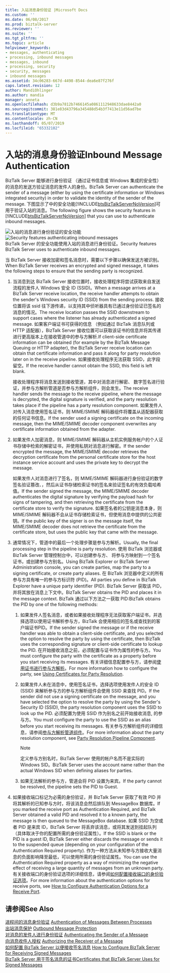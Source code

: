 ```yaml
---
title: 入站消息身份验证 |Microsoft Docs
ms.custom: ''
ms.date: 06/08/2017
ms.prod: biztalk-server
ms.reviewer: ''
ms.suite: ''
ms.tgt_pltfrm: ''
ms.topic: article
helpviewer_keywords:
- messages, authenticating
- processing, inbound messages
- messages, inbound
- processing, security
- security, messages
- inbound messages
ms.assetid: 34c06283-667d-4498-8544-dea6e87f276f
caps.latest.revision: 12
author: MandiOhlinger
ms.author: mandia
manager: anneta
ms.openlocfilehash: d3b9a7812b7466145a0861112948633dae8442a0
ms.sourcegitcommit: 381e83d43796a345488d54b3f7413e11d56ad7be
ms.translationtype: MT
ms.contentlocale: zh-CN
ms.lasthandoff: 05/07/2019
ms.locfileid: "65332102"
---
```

# <a name="inbound-message-authentication"></a><span data-ttu-id="63322-102">入站的消息身份验证</span><span class="sxs-lookup"><span data-stu-id="63322-102">Inbound Message Authentication</span></span>
<span data-ttu-id="63322-103">BizTalk Server 能够进行身份验证 （通过证书信息或 Windows 集成的安全性） 的消息的发送方验证消息的发件人的身份。</span><span class="sxs-lookup"><span data-stu-id="63322-103">BizTalk Server can authenticate the sender of a message (either by using the certificate information or Windows integrated security) in order to validate the identity of the sender of the message.</span></span> <span data-ttu-id="63322-104">下图显示了中的安全功能[!INCLUDE[btsBizTalkServerNoVersion](../includes/btsbiztalkservernoversion-md.md)]可用于验证入站的消息。</span><span class="sxs-lookup"><span data-stu-id="63322-104">The following figure shows the security features in [!INCLUDE[btsBizTalkServerNoVersion](../includes/btsbiztalkservernoversion-md.md)] that you can use to authenticate inbound messages.</span></span>  
  
 <span data-ttu-id="63322-105">![入站的消息进行身份验证的安全功能](../core/media/ebiz-plan-secoverview-auth-inbound.gif "ebiz_plan_secoverview_auth_inbound")</span><span class="sxs-lookup"><span data-stu-id="63322-105">![Security features authenticating inbound messages](../core/media/ebiz-plan-secoverview-auth-inbound.gif "ebiz_plan_secoverview_auth_inbound")</span></span>  
<span data-ttu-id="63322-106">BizTalk Server 的安全功能使用入站的消息进行身份验证。</span><span class="sxs-lookup"><span data-stu-id="63322-106">Security features BizTalk Server uses to authenticate inbound messages.</span></span>  
  
 <span data-ttu-id="63322-107">当 BizTalk Server 接收加密和签名消息时，需要以下步骤以确保发送方被识别。</span><span class="sxs-lookup"><span data-stu-id="63322-107">When BizTalk Server receives an encrypted and signed message, it takes the following steps to ensure that the sending party is recognized.</span></span>  
  
1.  <span data-ttu-id="63322-108">当消息到达 BizTalk Server 接收位置时，接收处理程序将尝试获取来自发送流程的发件人 Windows 安全 ID (SSID)。</span><span class="sxs-lookup"><span data-stu-id="63322-108">When a message arrives at a BizTalk Server receive location, the receive handler attempts to obtain the sender's Windows security ID (SSID) from the sending process.</span></span> <span data-ttu-id="63322-109">接收位置将该 ssid 往下游传递，以支持其中侦听器具有已通过身份验证已签名的消息的情况。</span><span class="sxs-lookup"><span data-stu-id="63322-109">The receive location passes the SSID downstream to support cases where the listener has already authenticated a signed message.</span></span> <span data-ttu-id="63322-110">如果客户端证书可获得的信息 （例如通过 BizTalk 消息队列或 HTTP 适配器），BizTalk Server 接收位置可以获取该证书的信息并将其传递进行更高版本上在接收管道中的参与方解析.</span><span class="sxs-lookup"><span data-stu-id="63322-110">If client-side certificate information can be obtained (for example by the BizTalk Message Queuing or HTTP adapter), the BizTalk Server receive location can obtain that certificate information and pass it along for party resolution later on in the receive pipeline.</span></span> <span data-ttu-id="63322-111">如果接收处理程序无法获取 SSID，此字段留空。</span><span class="sxs-lookup"><span data-stu-id="63322-111">If the receive handler cannot obtain the SSID, this field is left blank.</span></span>  
  
     <span data-ttu-id="63322-112">接收处理程序将消息发送到接收管道，其中对消息进行解密、 数字签名进行验证，并参与方解析管道是否参与方解析组件，则会发生。</span><span class="sxs-lookup"><span data-stu-id="63322-112">The receive handler sends the message to the receive pipeline, where the message is decrypted, the digital signature is verified, and the party resolution takes place if the pipeline has a party resolution component.</span></span> <span data-ttu-id="63322-113">如果发件人对传入消息使用签名证书，则 MIME/SMIME 解码器组件将覆盖从适配器获取的任何证书信息。</span><span class="sxs-lookup"><span data-stu-id="63322-113">If the sender used a signing certificate on the incoming message, then the MIME/SMIME decoder component overwrites any certificate information obtained from the adapter.</span></span>  
  
2.  <span data-ttu-id="63322-114">如果发件人加密消息，则 MIME/SMIME 解码器从主机实例服务帐户的个人证书存储中检索的解密证书，并使用私钥对消息进行解密。</span><span class="sxs-lookup"><span data-stu-id="63322-114">If the sender encrypted the message, the MIME/SMIME decoder retrieves the decryption certificate from the personal certificate store for the host instance service account and uses the private key to decrypt the message.</span></span>  
  
     <span data-ttu-id="63322-115">如果发件人对消息进行了签名，则 MIME/SMIME 解码器进行身份验证的数字签名验证篡改、，然后从证书存储检索证书的签名来验证签名的有效负载哈希值。</span><span class="sxs-lookup"><span data-stu-id="63322-115">If the sender signed the message, the MIME/SMIME decoder authenticates the digital signature by verifying the payload hash for signs of tampering, and then retrieving the certificate from the certificate store to verify the signature.</span></span> <span data-ttu-id="63322-116">如果签名者的公钥是消息本身，则 MIME/SMIME 解码器不会从证书存储检索证书，但使用消息中提供的公共密钥。</span><span class="sxs-lookup"><span data-stu-id="63322-116">If the public key of the signer is on the message itself, the MIME/SMIME decoder does not retrieve the certificate from the certificate store, but uses the public key that came with the message.</span></span>  
  
3.  <span data-ttu-id="63322-117">通常情况下，管道中的最后一个处理步骤是参与方解析。</span><span class="sxs-lookup"><span data-stu-id="63322-117">Usually, the final processing step in the pipeline is party resolution.</span></span> <span data-ttu-id="63322-118">使用 BizTalk 浏览器或 BizTalk Server 管理控制台中，可以创建参与方、 将参与方映射到一个签名证书，或创建参与方别名。</span><span class="sxs-lookup"><span data-stu-id="63322-118">Using BizTalk Explorer or BizTalk Server Administration console, you can create parties, map the party to a signing certificate, or create party aliases.</span></span> <span data-ttu-id="63322-119">在 BizTalk 浏览器中定义的所有参与方具有唯一的参与方标识符 (PID)。</span><span class="sxs-lookup"><span data-stu-id="63322-119">All parties you define in BizTalk Explorer have a unique party identifier (PID).</span></span> <span data-ttu-id="63322-120">BizTalk Server 获取该 PID，并将其放在消息上下文中。</span><span class="sxs-lookup"><span data-stu-id="63322-120">BizTalk Server obtains the PID and places it in the message context.</span></span> <span data-ttu-id="63322-121">BizTalk 通过以下方法之一获取 PID:</span><span class="sxs-lookup"><span data-stu-id="63322-121">BizTalk obtains the PID by one of the following methods:</span></span>  
  
    1.  <span data-ttu-id="63322-122">如果发件人签名消息，或者如果接收处理程序无法获取客户端证书，并选择选项以使用证书解析参与方，BizTalk 会使用相应的签名或查找到的客户端证书PID。</span><span class="sxs-lookup"><span data-stu-id="63322-122">If the sender signed the message or if the receive handler was able to obtain a client-side certificate, and you selected the option to resolve the party by using the certificate, then BizTalk uses the corresponding signature or client-side certificate to lookup the PID.</span></span> <span data-ttu-id="63322-123">在开始接收消息之前，必须配置与证书作为属性的参与方。</span><span class="sxs-lookup"><span data-stu-id="63322-123">You must configure the party with the certificate as a property before you start receiving its messages.</span></span> <span data-ttu-id="63322-124">有关详细信息配置参与方，请参阅[使用证书进行参与方解析](../core/using-certificates-for-party-resolution.md)。</span><span class="sxs-lookup"><span data-stu-id="63322-124">For more information how to configure the party, see [Using Certificates for Party Resolution](../core/using-certificates-for-party-resolution.md).</span></span>  
  
    2.  <span data-ttu-id="63322-125">如果发件人未在消息中，使用签名证书，选择选项使用发件人的安全 ID (SSID) 来解析参与方的参与方解析组件会使用 SSID 来查找 PID。</span><span class="sxs-lookup"><span data-stu-id="63322-125">If the sender did not use a signing certificate on the message, and you have selected the option to resolve the party by using the Sender's Security ID (SSID), the party resolution component uses the SSID to look up the PID.</span></span> <span data-ttu-id="63322-126">必须配置为使用 SSID 作为别名之前开始接收消息, 的参与方。</span><span class="sxs-lookup"><span data-stu-id="63322-126">You must configure the party to use the SSID as an alias before you start receiving its messages.</span></span> <span data-ttu-id="63322-127">有关参与方解析组件的详细信息，请参阅[参与方解析管道组件](../core/party-resolution-pipeline-component.md)。</span><span class="sxs-lookup"><span data-stu-id="63322-127">For more information about the party resolution component, see [Party Resolution Pipeline Component](../core/party-resolution-pipeline-component.md).</span></span>  
  
        > [!NOTE]
        >  <span data-ttu-id="63322-128">定义参与方别名时，BizTalk Server 使用的帐户名而不是实际的 Windows SID。</span><span class="sxs-lookup"><span data-stu-id="63322-128">BizTalk Server uses the account name rather than the actual Windows SID when defining aliases for parties.</span></span>  
  
    3.  <span data-ttu-id="63322-129">如果无法解析的参与方，管道会将 PID 设置为来宾。</span><span class="sxs-lookup"><span data-stu-id="63322-129">If the party cannot be resolved, the pipeline sets the PID to Guest.</span></span>  
  
4.  <span data-ttu-id="63322-130">如果接收端口标记为必需的身份验证，并 BizTalk Server 获取了有效 PID 并将其解析的已知参与方时，将该消息会然后排队到 MessageBox 数据库。</span><span class="sxs-lookup"><span data-stu-id="63322-130">If you marked the receive port as Authentication Required, and BizTalk Server obtained a valid PID and resolved it to a known party, the message is then queued to the MessageBox database.</span></span> <span data-ttu-id="63322-131">如果 SSID 为空或者 PID 是来宾 ID，BizTalk Server 将丢弃该消息，或将其发送到挂起队列 （具体取决于你的配置所需的身份验证属性）。</span><span class="sxs-lookup"><span data-stu-id="63322-131">If the SSID is blank or the PID is a guest ID, BizTalk Server either discards the message or sends it to the suspended queue (depending on your configuration of the Authentication Required property).</span></span> <span data-ttu-id="63322-132">作为一种方法从未知参与方接收大量消息的负面影响降至最低，可以使用所需的身份验证属性。</span><span class="sxs-lookup"><span data-stu-id="63322-132">You can use the Authentication Required property as a way of minimizing the negative effect of receiving a large quantity of messages from an unknown party.</span></span> <span data-ttu-id="63322-133">有关接收端口的身份验证选项的详细信息，请参阅[如何配置接收端口的身份验证选项](../core/how-to-configure-authentication-options-for-a-receive-port.md)。</span><span class="sxs-lookup"><span data-stu-id="63322-133">For more information about the authentication options for receive ports, see [How to Configure Authentication Options for a Receive Port](../core/how-to-configure-authentication-options-for-a-receive-port.md).</span></span>  
  
## <a name="see-also"></a><span data-ttu-id="63322-134">请参阅</span><span class="sxs-lookup"><span data-stu-id="63322-134">See Also</span></span>  
 <span data-ttu-id="63322-135">[进程间的消息身份验证](../core/authentication-of-messages-between-processes.md) </span><span class="sxs-lookup"><span data-stu-id="63322-135">[Authentication of Messages Between Processes](../core/authentication-of-messages-between-processes.md) </span></span>  
 <span data-ttu-id="63322-136">[出站消息保护](../core/outbound-message-protection.md) </span><span class="sxs-lookup"><span data-stu-id="63322-136">[Outbound Message Protection](../core/outbound-message-protection.md) </span></span>  
 <span data-ttu-id="63322-137">[对消息的发件人进行身份验证](../core/authenticating-the-sender-of-a-message.md) </span><span class="sxs-lookup"><span data-stu-id="63322-137">[Authenticating the Sender of a Message](../core/authenticating-the-sender-of-a-message.md) </span></span>  
 <span data-ttu-id="63322-138">[向消息收件人授权](../core/authorizing-the-receiver-of-a-message.md) </span><span class="sxs-lookup"><span data-stu-id="63322-138">[Authorizing the Receiver of a Message](../core/authorizing-the-receiver-of-a-message.md) </span></span>  
 <span data-ttu-id="63322-139">[如何配置 BizTalk Server 以便接收签名消息](../core/how-to-configure-biztalk-server-for-receiving-signed-messages.md) </span><span class="sxs-lookup"><span data-stu-id="63322-139">[How to Configure BizTalk Server for Receiving Signed Messages](../core/how-to-configure-biztalk-server-for-receiving-signed-messages.md) </span></span>  
 [<span data-ttu-id="63322-140">BizTalk Server 用于签名消息的证书</span><span class="sxs-lookup"><span data-stu-id="63322-140">Certificates that BizTalk Server Uses for Signed Messages</span></span>](../core/certificates-that-biztalk-server-uses-for-signed-messages.md)